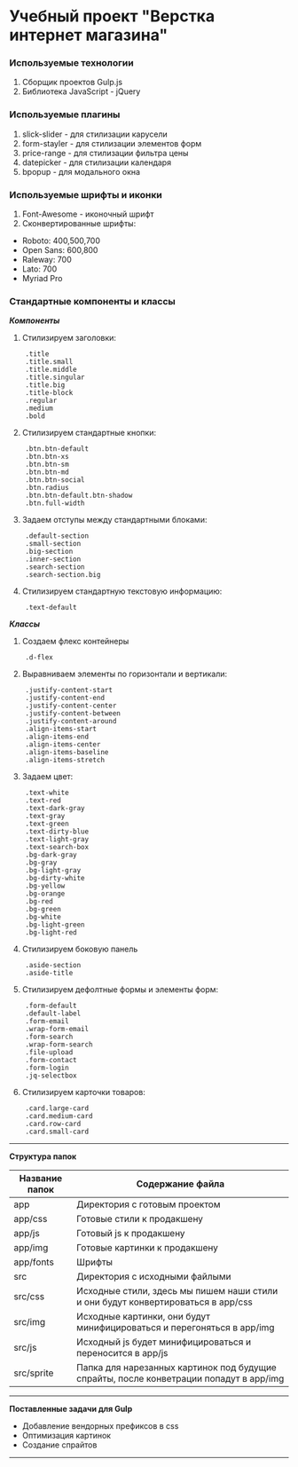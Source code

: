 Учебный проект "Верстка интернет магазина"
================================

### Используемые технологии

1. Сборщик проектов Gulp.js
2. Библиотека JavaScript - jQuery

### Используемые плагины

1. slick-slider - для стилизации карусели
2. form-stayler - для стилизации элементов форм
3. price-range - для стилизации фильтра цены
4. datepicker - для стилизации календаря
5. bpopup - для модального окна


### Используемые шрифты и иконки

1. Font-Awesome - иконочный шрифт 
2. Сконвертированные шрифты: 
- Roboto: 400,500,700
- Open Sans: 600,800
- Raleway: 700
- Lato: 700
- Myriad Pro

### Стандартные компоненты и классы

***Компоненты***
1. Стилизируем заголовки:
```
    .title 
    .title.small
    .title.middle
    .title.singular
    .title.big
    .title-block
    .regular
    .medium
    .bold
```
2. Стилизируем стандартные кнопки:
```
    .btn.btn-default
    .btn.btn-xs
    .btn.btn-sm
    .btn.btn-md
    .btn.btn-social
    .btn.radius
    .btn.btn-default.btn-shadow
    .btn.full-width
```
3. Задаем отступы между стандартными блоками:
```
    .default-section
    .small-section
    .big-section
    .inner-section
    .search-section
    .search-section.big
```
4. Стилизируем стандартную текстовую информацию:
```
    .text-default
```

***Классы***
1. Создаем флекс контейнеры
```
    .d-flex
```
2. Выравниваем элементы по горизонтали и вертикали:
```
    .justify-content-start
    .justify-content-end
    .justify-content-center
    .justify-content-between
    .justify-content-around
    .align-items-start
    .align-items-end
    .align-items-center
    .align-items-baseline
    .align-items-stretch
```
3. Задаем цвет:
```
    .text-white
    .text-red
    .text-dark-gray
    .text-gray
    .text-green
    .text-dirty-blue
    .text-light-gray
    .text-search-box
    .bg-dark-gray
    .bg-gray
    .bg-light-gray
    .bg-dirty-white
    .bg-yellow
    .bg-orange
    .bg-red
    .bg-green
    .bg-white
    .bg-light-green
    .bg-light-red
```
4. Стилизируем боковую панель
```
    .aside-section
    .aside-title
```
5. Стилизируем дефолтные формы и элементы форм:
```
    .form-default
    .default-label
    .form-email
    .wrap-form-email
    .form-search
    .wrap-form-search
    .file-upload
    .form-contact
    .form-login
    .jq-selectbox
```
6. Стилизируем карточки товаров:
```
    .card.large-card
    .card.medium-card
    .card.row-card
    .card.small-card
```
---

**Структура папок**

Название папок  | Содержание файла
----------------|----------------------
app             | Директория с готовым проектом
app/css         | Готовые стили к продакшену
app/js          | Готовый js к продакшену
app/img         | Готовые картинки к продакшену
app/fonts       | Шрифты
src             | Директория с исходными файлыми
src/css         | Исходные стили, здесь мы пишем наши стили и они будут конвертироваться в app/css
src/img         | Исходные картинки, они будут минифицироваться и перегоняться в app/img
src/js          | Исходный js будет минифицироваться и переносится в app/js
src/sprite      | Папка для нарезанных картинок под будущие спрайты, после конветрации попадут в app/img

---

**Поставленные задачи для Gulp**
* Добавление вендорных префиксов в css
* Оптимизация картинок
* Создание спрайтов

---
